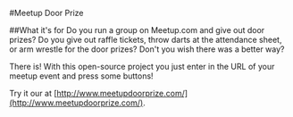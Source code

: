 #Meetup Door Prize

##What it's for
Do you run a group on Meetup.com and give out door prizes?  Do you give out raffle tickets, throw darts at the attendance sheet, or arm wrestle for the door prizes?
Don't you wish there was a better way?

There is!  With this open-source project you just enter in the URL of your meetup event and press some buttons!

Try it our at [http://www.meetupdoorprize.com/](http://www.meetupdoorprize.com/).